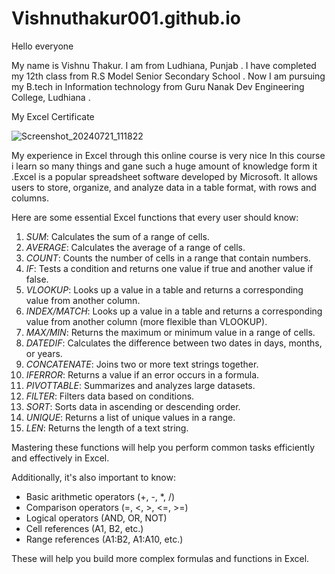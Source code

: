 # Vishnuthakur001.github.io

Hello everyone 

My name is Vishnu Thakur. I am from Ludhiana, Punjab . I have completed my 12th class from R.S Model Senior Secondary School . Now I am pursuing my B.tech in Information technology from Guru Nanak Dev Engineering College, Ludhiana .

My Excel Certificate 

![Screenshot_20240721_111822](https://github.com/user-attachments/assets/3fff91ec-ec62-4a8f-ae85-30cb6e2d6177)

 My experience in Excel through this online course is very nice In this course i learn so many things and gane such a huge amount of knowledge form it .Excel is a popular spreadsheet software developed by Microsoft. It allows users to store, organize, and analyze data in a table format, with rows and columns.

 Here are some essential Excel functions that every user should know:

1. _SUM_: Calculates the sum of a range of cells.
2. _AVERAGE_: Calculates the average of a range of cells.
3. _COUNT_: Counts the number of cells in a range that contain numbers.
4. _IF_: Tests a condition and returns one value if true and another value if false.
5. _VLOOKUP_: Looks up a value in a table and returns a corresponding value from another column.
6. _INDEX/MATCH_: Looks up a value in a table and returns a corresponding value from another column (more flexible than VLOOKUP).
7. _MAX/MIN_: Returns the maximum or minimum value in a range of cells.
8. _DATEDIF_: Calculates the difference between two dates in days, months, or years.
9. _CONCATENATE_: Joins two or more text strings together.
10. _IFERROR_: Returns a value if an error occurs in a formula.
11. _PIVOTTABLE_: Summarizes and analyzes large datasets.
12. _FILTER_: Filters data based on conditions.
13. _SORT_: Sorts data in ascending or descending order.
14. _UNIQUE_: Returns a list of unique values in a range.
15. _LEN_: Returns the length of a text string.

Mastering these functions will help you perform common tasks efficiently and effectively in Excel.

Additionally, it's also important to know:

- Basic arithmetic operators (+, -, *, /)
- Comparison operators (=, <, >, <=, >=)
- Logical operators (AND, OR, NOT)
- Cell references (A1, B2, etc.)
- Range references (A1:B2, A1:A10, etc.)

These will help you build more complex formulas and functions in Excel.
